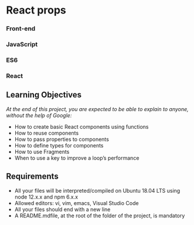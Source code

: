 # React props
### Front-end
### JavaScript
### ES6
### React

## Learning Objectives

*At the end of this project, you are expected to be able to explain to anyone, without the help of Google:*

- How to create basic React components using functions
- How to reuse components
- How to pass properties to components
- How to define types for components
- How to use Fragments
- When to use a key to improve a loop’s performance

## Requirements

- All your files will be interpreted/compiled on Ubuntu 18.04 LTS using node 12.x.x and npm 6.x.x
- Allowed editors: vi, vim, emacs, Visual Studio Code
- All your files should end with a new line
- A README.mdfile, at the root of the folder of the project, is mandatory